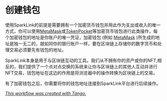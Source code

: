 # 创建钱包

使用SparkLink的前提是需要拥有一个加密货币钱包并用此作为支出或收入的唯一方式，你可以使用[MetaMask](https://metamask.io)或[TokenPocket](https://tokenpocket.pro)等加密货币钱包进行此类操作，每个加密钱包的地址是你账户的唯一凭证，加密钱包 (例如 [MetaMask](https://metamask.io) )所生成的地址是独一无二的，就如同你的银行账户一样，要在区块链上存储你的数字货币和处理交易必须要先有钱包的地址。

SparkLink本身是用于与区块链互动的工具。我们从不拥有你的资产或你的NFT,相反的，我们提供了一个点对点交换的系统来让你与区块链上的其他人互动并进行NFT交易，钱包地址在这边的作用是将浏览器中的操作转换为区块链上的交易。

有了加密钱包之后，你需要将你的钱包地址连接到SparkLink平台进行后续操作。

[_This workflow was created with Tango._](https://app.tango.us/app/workflow/7d7d5828-8ba0-43fb-8041-da7221d146a5)
